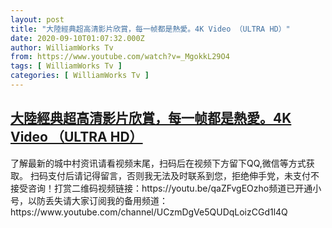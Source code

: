 ```yaml
---
layout: post
title: "大陸經典超高清影片欣賞，每一帧都是熱愛。4K Video （ULTRA HD）"
date: 2020-09-10T01:07:32.000Z
author: WilliamWorks Tv
from: https://www.youtube.com/watch?v=_MgokkL29O4
tags: [ WilliamWorks Tv ]
categories: [ WilliamWorks Tv ]
---
```

<!--1599700052000-->
[大陸經典超高清影片欣賞，每一帧都是熱愛。4K Video （ULTRA HD）](https://www.youtube.com/watch?v=_MgokkL29O4)
------

<div>
了解最新的城中村资讯请看视频末尾，扫码后在视频下方留下QQ,微信等方式获取。 扫码支付后请记得留言，否则我无法及时联系到您，拒绝伸手党，未支付不接受咨询！打赏二维码视频链接：https://youtu.be/qaZFvgEOzho频道已开通小号，以防丢失请大家订阅我的备用频道：https://www.youtube.com/channel/UCzmDgVe5QUDqLoizCGd1l4Q
</div>
